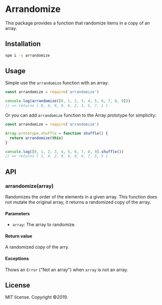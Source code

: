 # Arrandomize

This package provides a function that randomize items in a copy of an array.

## Installation

```bash
npm i -s arrandomize
```

## Usage

Simple use the `arrandomize` function with an array:

```js
const arrandomize = require('arrandomize')

console.log(arrandomize([0, 1, 2, 3, 4, 5, 6, 7, 8, 9]))
// => returns [ 8, 4, 0, 9, 6, 2, 3, 5, 7, 1 ]
```

Or you can add `arrandomize` function to the Array prototype for simplicity:

```js
const arrandomize = require('arrandomize')

Array.prototype.shuffle = function shuffle() {
  return arrandomize(this)
}

console.log([0, 1, 2, 3, 4, 5, 6, 7, 8, 9].shuffle())
// => returns [ 1, 4, 2, 8, 6, 0, 9, 7, 3, 5 ]
```

## API

### arrandomize(array)

Randomizes the order of the elements in a given array. This function does not mutate the original array, it returns a randomized copy of the array.

#### Parameters

- `array`: The array to randomize.

#### Return value

A randomized copy of the arry.

#### Exceptions

Thows an `Error` ("Not an array") when `array` is not an array.

## License

MIT license. Copyright ©2019.
